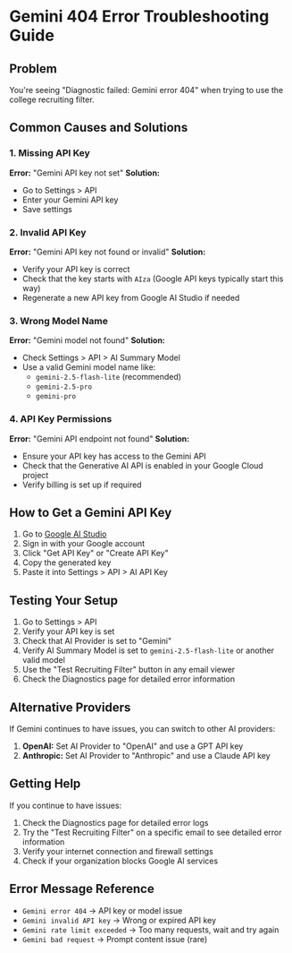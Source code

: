 # Gemini 404 Error Troubleshooting Guide

## Problem
You're seeing "Diagnostic failed: Gemini error 404" when trying to use the college recruiting filter.

## Common Causes and Solutions

### 1. Missing API Key
**Error:** "Gemini API key not set"
**Solution:** 
- Go to Settings > API
- Enter your Gemini API key
- Save settings

### 2. Invalid API Key
**Error:** "Gemini API key not found or invalid"
**Solution:**
- Verify your API key is correct
- Check that the key starts with `AIza` (Google API keys typically start this way)
- Regenerate a new API key from Google AI Studio if needed

### 3. Wrong Model Name
**Error:** "Gemini model not found"
**Solution:**
- Check Settings > API > AI Summary Model
- Use a valid Gemini model name like:
  - `gemini-2.5-flash-lite` (recommended)
  - `gemini-2.5-pro`
  - `gemini-pro`

### 4. API Key Permissions
**Error:** "Gemini API endpoint not found"
**Solution:**
- Ensure your API key has access to the Gemini API
- Check that the Generative AI API is enabled in your Google Cloud project
- Verify billing is set up if required

## How to Get a Gemini API Key

1. Go to [Google AI Studio](https://aistudio.google.com/)
2. Sign in with your Google account
3. Click "Get API Key" or "Create API Key"
4. Copy the generated key
5. Paste it into Settings > API > AI API Key

## Testing Your Setup

1. Go to Settings > API
2. Verify your API key is set
3. Check that AI Provider is set to "Gemini"
4. Verify AI Summary Model is set to `gemini-2.5-flash-lite` or another valid model
5. Use the "Test Recruiting Filter" button in any email viewer
6. Check the Diagnostics page for detailed error information

## Alternative Providers

If Gemini continues to have issues, you can switch to other AI providers:

1. **OpenAI:** Set AI Provider to "OpenAI" and use a GPT API key
2. **Anthropic:** Set AI Provider to "Anthropic" and use a Claude API key

## Getting Help

If you continue to have issues:
1. Check the Diagnostics page for detailed error logs
2. Try the "Test Recruiting Filter" on a specific email to see detailed error information
3. Verify your internet connection and firewall settings
4. Check if your organization blocks Google AI services

## Error Message Reference

- `Gemini error 404` → API key or model issue
- `Gemini invalid API key` → Wrong or expired API key
- `Gemini rate limit exceeded` → Too many requests, wait and try again
- `Gemini bad request` → Prompt content issue (rare)
